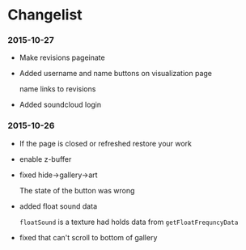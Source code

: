 # Changelist

### 2015-10-27

*   Make revisions pageinate

*   Added username and name buttons on visualization page

    name links to revisions

*   Added soundcloud login

### 2015-10-26

*   If the page is closed or refreshed restore your work

*   enable z-buffer

*   fixed hide->gallery->art

    The state of the button was wrong

*   added float sound data

    `floatSound` is a texture had holds data
    from `getFloatFrequncyData`

*   fixed that can't scroll to bottom of gallery



